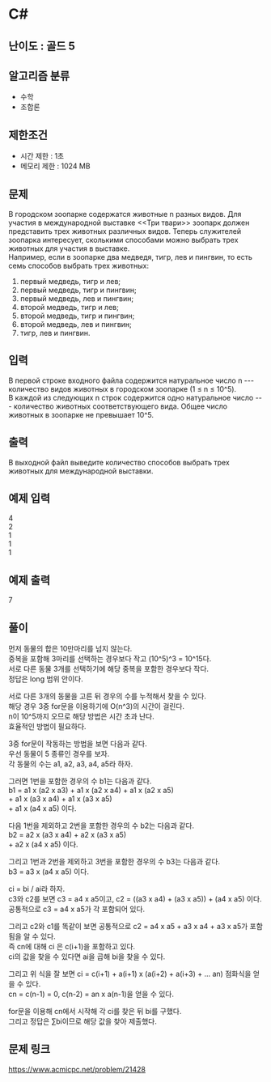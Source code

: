# C#

## 난이도 : 골드 5

## 알고리즘 분류
  - 수학
  - 조합론

## 제한조건
  - 시간 제한 : 1초
  - 메모리 제한 : 1024 MB

## 문제
В городском зоопарке содержатся животные n разных видов. Для участия в международной выставке <<Три твари>> зоопарк должен представить трех животных различных видов. Теперь служителей зоопарка интересует, сколькими способами можно выбрать трех животных для участия в выставке.<br/>
Например, если в зоопарке два медведя, тигр, лев и пингвин, то есть семь способов выбрать трех животных:<br/>


  1. первый медведь, тигр и лев;
  2. первый медведь, тигр и пингвин;
  3. первый медведь, лев и пингвин;
  4. второй медведь, тигр и лев;
  5. второй медведь, тигр и пингвин;
  6. второй медведь, лев и пингвин;
  7. тигр, лев и пингвин.


## 입력
В первой строке входного файла содержится натуральное число n --- количество видов животных в городском зоопарке (1 ≤ n ≤ 10^5).<br/>
В каждой из следующих n строк содержится одно натуральное число --- количество животных соответствующего вида. Общее число животных в зоопарке не превышает 10^5.<br/>


## 출력
В выходной файл выведите количество способов выбрать трех животных для международной выставки.<br/>


## 예제 입력
4<br/>
2<br/>
1<br/>
1<br/>
1<br/>


## 예제 출력
7<br/>


## 풀이
먼저 동물의 합은 10만마리를 넘지 않는다.<br/>
중복을 포함해 3마리를 선택하는 경우보다 작고 (10^5)^3 = 10^15다.<br/>
서로 다른 동물 3개를 선택하기에 해당 중복을 포함한 경우보다 작다.<br/>
정답은 long 범위 안이다.<br/>


서로 다른 3개의 동물을 고른 뒤 경우의 수를 누적해서 찾을 수 있다.<br/>
해당 경우 3중 for문을 이용하기에 O(n^3)의 시간이 걸린다.<br/>
n이 10^5까지 오므로 해당 방법은 시간 초과 난다.<br/>
효율적인 방법이 필요하다.<br/>


3중 for문이 작동하는 방법을 보면 다음과 같다.<br/>
우선 동물이 5 종류인 경우를 보자.<br/>
각 동물의 수는 a1, a2, a3, a4, a5라 하자.<br/>


그러면 1번을 포함한 경우의 수 b1는 다음과 같다.<br/>
b1 = a1 x (a2 x a3) + a1 x (a2 x a4) + a1 x (a2 x a5)<br/>
\+ a1 x (a3 x a4) + a1 x (a3 x a5)<br/>
\+ a1 x (a4 x a5) 이다.<br/>


다음 1번을 제외하고 2번을 포함한 경우의 수 b2는 다음과 같다.<br/>
b2 = a2 x (a3 x a4) + a2 x (a3 x a5)<br/>
\+ a2 x (a4 x a5) 이다.<br/>


그리고 1번과 2번을 제외하고 3번을 포함한 경우의 수 b3는 다음과 같다.<br/>
b3 = a3 x (a4 x a5) 이다.<br/>


ci = bi / ai라 하자.<br/>
c3와 c2를 보면 c3 = a4 x a5이고, c2 = ((a3 x a4) + (a3 x a5)) + (a4 x a5) 이다.<br/>
공통적으로 c3 = a4 x a5가 각 포함되어 있다.<br/>


그리고 c2와 c1를 똑같이 보면 공통적으로 c2 = a4 x a5 + a3 x a4 + a3 x a5가 포함됨을 알 수 있다.<br/>
즉 cn에 대해 ci 은 c(i+1)을 포함하고 있다.<br/>
ci의 값을 찾을 수 있다면 ai을 곱해 bi을 찾을 수 있다.<br/>


그리고 위 식을 잘 보면 ci = c(i+1) + a(i+1) x (a(i+2) + a(i+3) + ... an) 점화식을 얻을 수 있다.<br/>
cn = c(n-1) = 0, c(n-2) = an x a(n-1)을 얻을 수 있다.<br/>


for문을 이용해 cn에서 시작해 각 ci를 찾은 뒤 bi를 구했다.<br/>
그리고 정답은 ∑bi이므로 해당 값을 찾아 제출했다.<br/>


## 문제 링크
https://www.acmicpc.net/problem/21428